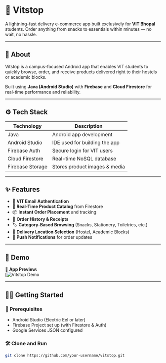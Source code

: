 # 🚀 Vitstop

A lightning-fast delivery e-commerce app built exclusively for **VIT Bhopal** students. Order anything from snacks to essentials within minutes — no wait, no hassle.

---

## 📱 About

Vitstop is a campus-focused Android app that enables VIT students to quickly browse, order, and receive products delivered right to their hostels or academic blocks.

Built using **Java (Android Studio)** with **Firebase** and **Cloud Firestore** for real-time performance and reliability.

---

## ⚙️ Tech Stack

| Technology       | Description                         |
|------------------|-------------------------------------|
| Java             | Android app development             |
| Android Studio   | IDE used for building the app       |
| Firebase Auth    | Secure login for VIT users          |
| Cloud Firestore  | Real-time NoSQL database            |
| Firebase Storage | Stores product images & media       |

---

## ✨ Features

- 🔐 **VIT Email Authentication**
- 🛒 **Real-Time Product Catalog** from Firestore
- 📦 **Instant Order Placement** and tracking
- 🧾 **Order History & Receipts**
- 🏷️ **Category-Based Browsing** (Snacks, Stationery, Toiletries, etc.)
- 📍 **Delivery Location Selection** (Hostel, Academic Blocks)
- 🔔 **Push Notifications** for order updates

---

## 🎥 Demo

📱 **App Preview:**  
[![Vitstop Demo](https://youtu.be/XG0kKpMlodo?si=bCq3yjCKEiyZRSHZ)

---

## 🧑‍💻 Getting Started

### 🔧 Prerequisites

- Android Studio (Electric Eel or later)
- Firebase Project set up (with Firestore & Auth)
- Google Services JSON configured

### 🛠️ Clone and Run

```bash
git clone https://github.com/your-username/vitstop.git
